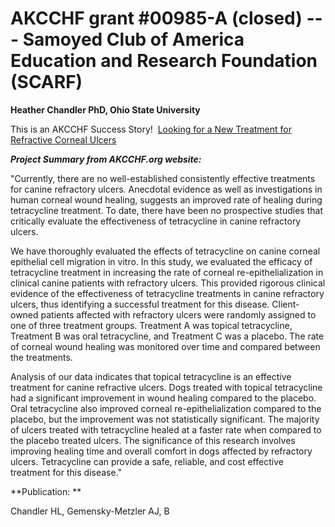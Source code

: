 
AKCCHF grant \#00985-A (closed) ---  Samoyed Club of America Education and Research Foundation (SCARF)
=====================================================================================================

**Heather Chandler PhD, Ohio State University**

This is an AKCCHF Success Story!  [Looking for a New Treatment for
Refractive Corneal
Ulcers](http://www.akcchf.org/research/success-stories/looking-for-a-new-treatment.html)

***Project Summary from AKCCHF.org website:***

"Currently, there are no well-established consistently effective
treatments for canine refractory ulcers. Anecdotal evidence as well as
investigations in human corneal wound healing, suggests an improved rate
of healing during tetracycline treatment. To date, there have been no
prospective studies that critically evaluate the effectiveness of
tetracycline in canine refractory ulcers.

We have thoroughly evaluated the effects of tetracycline on canine
corneal epithelial cell migration in vitro. In this study, we evaluated
the efficacy of tetracycline treatment in increasing the rate of corneal
re-epithelialization in clinical canine patients with refractory ulcers.
This provided rigorous clinical evidence of the effectiveness of
tetracycline treatments in canine refractory ulcers, thus identifying a
successful treatment for this disease. Client-owned patients affected
with refractory ulcers were randomly assigned to one of three treatment
groups. Treatment A was topical tetracycline, Treatment B was oral
tetracycline, and Treatment C was a placebo. The rate of corneal wound
healing was monitored over time and compared between the treatments.

Analysis of our data indicates that topical tetracycline is an effective
treatment for canine refractive ulcers. Dogs treated with topical
tetracycline had a significant improvement in wound healing compared to
the placebo. Oral tetracycline also improved corneal
re-epithelialization compared to the placebo, but the improvement was
not statistically significant. The majority of ulcers treated with
tetracycline healed at a faster rate when compared to the placebo
treated ulcers. The significance of this research involves improving
healing time and overall comfort in dogs affected by refractory ulcers.
Tetracycline can provide a safe, reliable, and cost effective treatment
for this disease."

**Publication: **

Chandler HL, Gemensky-Metzler AJ, B
